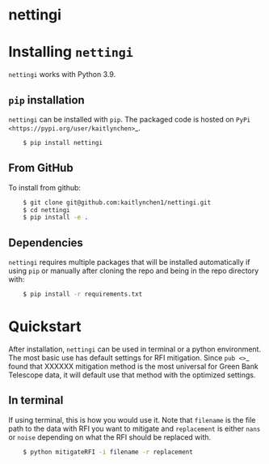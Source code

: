 # nettingi
# Installing ``nettingi``

``nettingi`` works with Python 3.9.

## `pip` installation

``nettingi`` can be installed with ``pip``.  The packaged code is hosted on `PyPi <https://pypi.org/user/kaitlynchen>`_.


```bash
    $ pip install nettingi
```


## From GitHub

To install from github:

```bash
    $ git clone git@github.com:kaitlynchen1/nettingi.git
    $ cd nettingi
    $ pip install -e .
```
## Dependencies
``nettingi`` requires multiple packages that will be installed automatically if using ``pip`` or manually after cloning the repo and being in the repo directory with:

```bash
    $ pip install -r requirements.txt
```

# Quickstart
After installation, ``nettingi`` can be used in terminal or a python environment. The most basic use has default settings for RFI mitigation. Since `pub <>`_ found that XXXXXX mitigation method is the most universal for Green Bank Telescope data, it will default use that method with the optimized settings. 

## In terminal
If using terminal, this is how you would use it. Note that ``filename`` is the file path to the data with RFI you want to mitigate and ``replacement`` is either ``nans`` or ``noise`` depending on what the RFI should be replaced with.

```bash
    $ python mitigateRFI -i filename -r replacement
```
